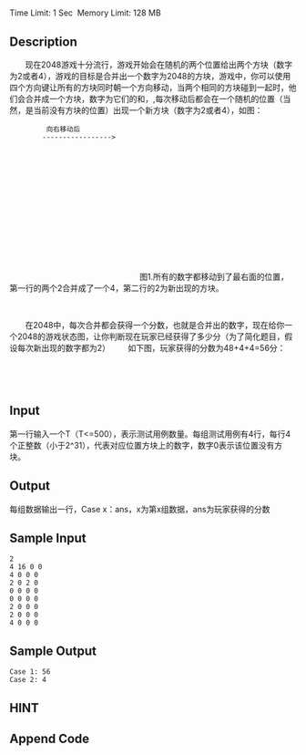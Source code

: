 # 
Time Limit: 1 Sec  Memory Limit: 128 MB


## Description
       现在2048游戏十分流行，游戏开始会在随机的两个位置给出两个方块（数字为2或者4），游戏的目标是合并出一个数字为2048的方块，游戏中，你可以使用四个方向键让所有的方块同时朝一个方向移动，当两个相同的方块碰到一起时，他们会合并成一个方块，数字为它们的和，,每次移动后都会在一个随机的位置（当然，是当前没有方块的位置）出现一个新方块（数字为2或者4），如图：

    
        
            
            
            
            
            
            
        
        
            
            
        
        
            
            
             向右移动后
            ----------------->
            
            
        
        
            
            
        
        
            
        
    

     
 
 
 

                                                     
    图1.所有的数字都移动到了最右面的位置，第一行的两个2合并成了一个4，第二行的2为新出现的方块。


 
 

       在2048中，每次合并都会获得一个分数，也就是合并出的数字，现在给你一个2048的游戏状态图，让你判断现在玩家已经获得了多少分（为了简化题目，假设每次新出现的数字都为2）
       如下图，玩家获得的分数为48+4+4=56分：

    
        
            
        
        
            
            
        
    

     
 
 
 
 
 
 
 
 
 


## Input
第一行输入一个T（T<=500），表示测试用例数量。每组测试用例有4行，每行4个正整数（小于2^31），代表对应位置方块上的数字，数字0表示该位置没有方块。


## Output
每组数据输出一行，Case x：ans，x为第x组数据，ans为玩家获得的分数


## Sample Input
```
2
4 16 0 0
4 0 0 0
2 0 2 0
0 0 0 0
0 0 0 0
2 0 0 0
2 0 0 0
4 0 0 0

```
## Sample Output
```
Case 1: 56
Case 2: 4

```

## HINT


## Append Code
